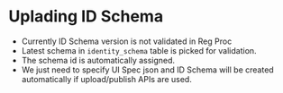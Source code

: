 # Uplading ID Schema
* Currently ID Schema version is not validated in Reg Proc
* Latest schema in `identity_schema` table is picked for validation.
* The schema id is automatically assigned.
* We just need to specify UI Spec json and ID Schema will be created automatically if upload/publish APIs are used.
